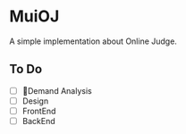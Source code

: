 # MuiOJ
A simple implementation about Online Judge.

## To Do
- [ ] Demand Analysis
- [ ] Design
- [ ] FrontEnd
- [ ] BackEnd
